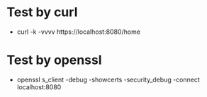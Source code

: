# Test by curl
- curl -k -vvvv https://localhost:8080/home

# Test by openssl
- openssl s_client -debug -showcerts -security_debug -connect localhost:8080